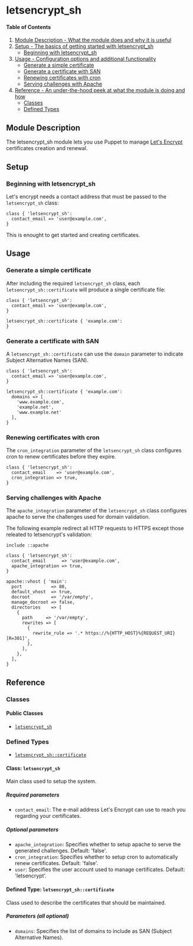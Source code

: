 # letsencrypt\_sh

#### Table of Contents

1. [Module Description - What the module does and why it is useful](#module-description)
2. [Setup - The basics of getting started with letsencrypt\_sh](#setup)
    * [Beginning with letsencrypt\_sh](#beginning-with-letsencrypt_sh)
3. [Usage - Configuration options and additional functionality](#usage)
    * [Generate a simple certificate](#generate-a-simple-certificate)
    * [Generate a certificate with SAN](#generate-a-certificate-with-san)
    * [Renewing certificates with cron](#renewing-certificates-with-cron)
    * [Serving challenges with Apache](#serving-challenges-with-apache)
4. [Reference - An under-the-hood peek at what the module is doing and how](#reference)
    * [Classes](#classes)
    * [Defined Types](#defined-types)

## Module Description

The letsencrypt\_sh module lets you use Puppet to manage [Let's Encrypt](https://letsencrypt.org/) certificates creation and renewal.

## Setup

### Beginning with letsencrypt\_sh

Let's encrypt needs a contact address that must be passed to the `letsencrypt_sh` class:

```puppet
class { 'letsencrypt_sh':
  contact_email => 'user@example.com',
}
```

This is enought to get started and creating certificates.

## Usage

### Generate a simple certificate

After including the required `letsencrypt_sh` class, each `letsencrypt_sh::certificate` will produce a single certificate file:

```puppet
class { 'letsencrypt_sh':
  contact_email => 'user@example.com',
}

letsencrypt_sh::certificate { 'example.com':
}
```

### Generate a certificate with SAN

A `letsencrypt_sh::certificate` can use the `domain` parameter to indicate Subject Alternative Names (SAN).

```puppet
class { 'letsencrypt_sh':
  contact_email => 'user@example.com',
}

letsencrypt_sh::certificate { 'example.com':
  domains => [
    'www.example.com',
    'example.net',
    'www.example.net'
  ],
}
```

### Renewing certificates with cron

The `cron_integration` parameter of the `letsencrypt_sh` class configures cron to renew certificates before they expire.

```puppet
class { 'letsencrypt_sh':
  contact_email    => 'user@example.com',
  cron_integration => true,
}
```

### Serving challenges with Apache

The `apache_integration` parameter of the `letsencrypt_sh` class configures apache to serve the challenges used for domain validation.

The following example redirect all HTTP requests to HTTPS except those releated to letsencrypt's validation:

```puppet
include ::apache

class { 'letsencrypt_sh':
  contact_email      => 'user@example.com',
  apache_integration => true,
}

apache::vhost { 'main':
  port           => 80,
  default_vhost  => true,
  docroot        => '/var/empty',
  manage_docroot => false,
  directories    => [
    {
      path     => '/var/empty',
      rewrites => [
        {
          rewrite_rule => '.* https://%{HTTP_HOST}%{REQUEST_URI} [R=301]',
        },
      ],
    },
  ],
}
```

## Reference

### Classes

#### Public Classes

* [`letsencrypt_sh`](#class-letsencrypt_sh)

### Defined Types

* [`letsencrypt_sh::certificate`](#defined-type-letsencrypt_shcertificate)

#### Class: `letsencrypt_sh`

Main class used to setup the system.

##### Required parameters

* `contact_email`: The e-mail address Let's Encrypt can use to reach you regarding your certificates.

##### Optional parameters

* `apache_integration`: Specifies whether to setup apache to serve the generated challenges. Default: 'false'.
* `cron_integration`: Specifies whether to setup cron to automatically renew certificates. Default: 'false'.
* `user`: Specifies the user account used to manage certificates. Default: 'letsencrypt'.

#### Defined Type: `letsencrypt_sh::certificate`

Class used to describe the certificates that should be maintained.

##### Parameters (all optional)

* `domains`: Specifies the list of domains to include as SAN (Subject Alternative Names).
